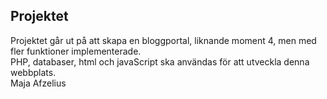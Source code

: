 ## Projektet
Projektet går ut på att skapa en bloggportal, liknande moment 4, men med fler funktioner implementerade. <br>
PHP, databaser, html och javaScript ska användas för att utveckla denna webbplats.<br>
Maja Afzelius